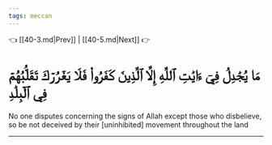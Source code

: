 ```yaml
---
tags: meccan
---
```


👈 [[40-3.md|Prev]] | [[40-5.md|Next]] 👉

# مَا يُجَٰدِلُ فِيٓ ءَايَٰتِ ٱللَّهِ إِلَّا ٱلَّذِينَ كَفَرُواْ فَلَا يَغۡرُرۡكَ تَقَلُّبُهُمۡ فِي ٱلۡبِلَٰدِ

No one disputes concerning the signs of Allah except those who disbelieve, so be not deceived by their [uninhibited] movement throughout the land

---

